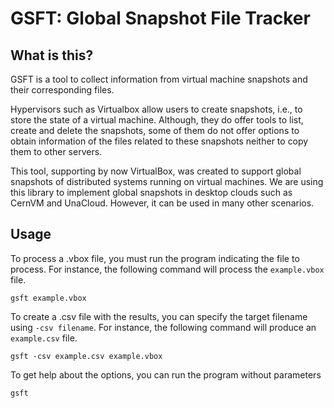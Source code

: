 # GSFT: Global Snapshot File Tracker

## What is this?

GSFT is a tool to collect information from virtual machine snapshots and their corresponding files.

Hypervisors such as Virtualbox allow users to create snapshots, i.e., to store the state of a virtual machine. Although, they do offer tools to list, create and delete the snapshots, some of them do not offer options to obtain information of the files related to these snapshots neither to copy them to other servers.

This tool, supporting by now VirtualBox, was created to support global snapshots of distributed systems running on virtual machines. We are using this library to implement global snapshots in desktop clouds such as CernVM and UnaCloud. However, it can be used in many other scenarios.

## Usage

To process a .vbox file, you must run the program indicating the file to process. For instance, the following command will process the `example.vbox` file.

    gsft example.vbox
    
To create a .csv file with the results, you can specify the target filename using `-csv filename`. For instance, the following command will produce an `example.csv` file.

    gsft -csv example.csv example.vbox
    
To get help about the options, you can run the program without parameters    

    gsft 